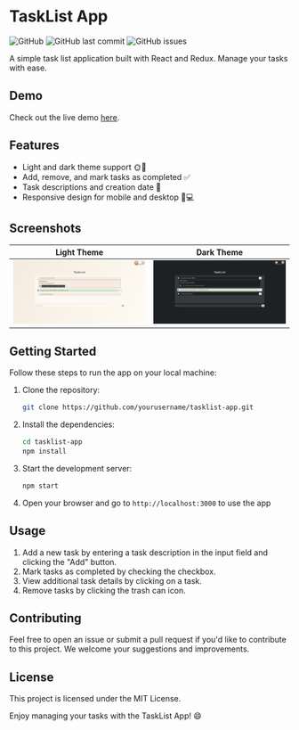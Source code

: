 # TaskList App

![GitHub](https://img.shields.io/github/license/MatteoLanci/tasklist-app)
![GitHub last commit](https://img.shields.io/github/last-commit/MatteoLanci/tasklist-app)
![GitHub issues](https://img.shields.io/github/issues/MatteoLanci/tasklist-app)

A simple task list application built with React and Redux. Manage your tasks with ease.

## Demo

Check out the live demo [here](https://yourusername.github.io/tasklist-app).

## Features

- Light and dark theme support 🌞🌙
- Add, remove, and mark tasks as completed ✅
- Task descriptions and creation date 📅
- Responsive design for mobile and desktop 📱💻

## Screenshots

|                       Light Theme                        |                       Dark Theme                       |
| :------------------------------------------------------: | :----------------------------------------------------: |
| ![Light Theme](./src/assets/screenshots/light-theme.png) | ![Dark Theme](./src/assets/screenshots/dark-theme.png) |

## Getting Started

Follow these steps to run the app on your local machine:

1. Clone the repository:

   ```bash
   git clone https://github.com/yourusername/tasklist-app.git
   ```

2. Install the dependencies:

   ```bash
   cd tasklist-app
   npm install
   ```

3. Start the development server:

   ```bash
   npm start
   ```

4. Open your browser and go to `http://localhost:3000` to use the app

## Usage

1. Add a new task by entering a task description in the input field and clicking the "Add" button.
2. Mark tasks as completed by checking the checkbox.
3. View additional task details by clicking on a task.
4. Remove tasks by clicking the trash can icon.

## Contributing

Feel free to open an issue or submit a pull request if you'd like to contribute to this project.
We welcome your suggestions and improvements.

## License

This project is licensed under the MIT License.

Enjoy managing your tasks with the TaskList App! 😄
